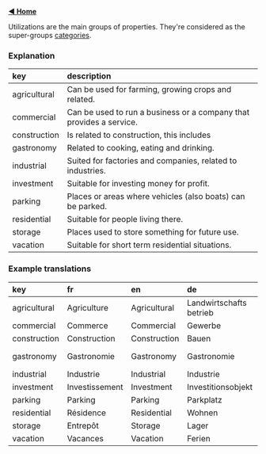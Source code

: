 [**◀ Home**](./)


Utilizations are the main groups of properties. They're considered as the super-groups [categories](./Categories).

### Explanation

key | description
:--- | :---
agricultural | Can be used for farming, growing crops and related.
commercial | Can be used to run a business or a company that provides a service.
construction | Is related to construction, this includes 
gastronomy | Related to cooking, eating and drinking.
industrial | Suited for factories and companies, related to industries.
investment | Suitable for investing money for profit.
parking | Places or areas where vehicles (also boats) can be parked.
residential | Suitable for people living there.
storage | Places used to store something for future use.
vacation | Suitable for short term residential situations.

### Example translations

key | fr | en | de | it
:--- | :--- | :--- | :--- | :---
agricultural | Agriculture | Agricultural | Landwirtschafts betrieb | Agricoltura
commercial | Commerce | Commercial | Gewerbe | Commerciale
construction | Construction | Construction | Bauen | Costruzione
gastronomy | Gastronomie | Gastronomy | Gastronomie | Esercizio di ristorazione
industrial | Industrie | Industrial | Industrie | Industriale
investment | Investissement | Investment | Investitionsobjekt | Investment
parking | Parking | Parking | Parkplatz | Parcheggio
residential | Résidence | Residential | Wohnen | Residenziale
storage | Entrepôt | Storage | Lager | Conservazione
vacation | Vacances | Vacation | Ferien | Vacanza

